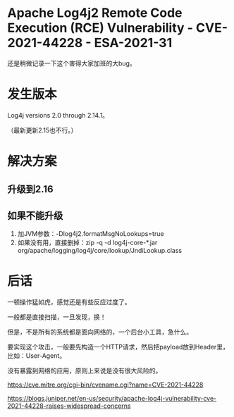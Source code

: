 Apache Log4j2 Remote Code Execution (RCE) Vulnerability - CVE-2021-44228 - ESA-2021-31
====
还是稍微记录一下这个害得大家加班的大bug。

# 发生版本
Log4j versions 2.0 through 2.14.1。

（最新更新2.15也不行。）

# 解决方案

## 升级到2.16

## 如果不能升级

1. 加JVM参数：-Dlog4j2.formatMsgNoLookups=true
2. 如果没有用，直接删掉：zip -q -d log4j-core-*.jar org/apache/logging/log4j/core/lookup/JndiLookup.class

# 后话

一顿操作猛如虎，感觉还是有些反应过度了。

一般都是直接扫描，一旦发现，换！

但是，不是所有的系统都是面向网络的，一个后台小工具，急什么。

要实现这个攻击，一般要先构造一个HTTP请求，然后把payload放到Header里，比如：User-Agent。

没有暴露到网络的应用，原则上来说是没有很大风险的。

https://cve.mitre.org/cgi-bin/cvename.cgi?name=CVE-2021-44228

https://blogs.juniper.net/en-us/security/apache-log4j-vulnerability-cve-2021-44228-raises-widespread-concerns
